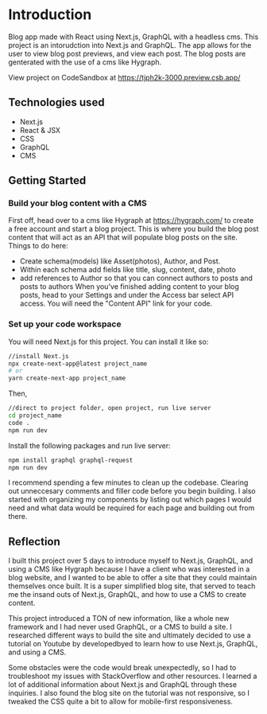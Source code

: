 # Introduction

Blog app made with React using Next.js, GraphQL with a headless cms. This project is an intorudction into Next.js and GraphQL. The app allows for the user to view blog post previews, and view each post. The blog posts are genterated with the use of a cms like Hygraph. 

View project on CodeSandbox at https://tjph2k-3000.preview.csb.app/

## Technologies used

* Next.js
* React & JSX
* CSS
* GraphQL 
* CMS 

## Getting Started
### Build your blog content with a CMS
First off, head over to a cms like Hygraph at https://hygraph.com/ to create a free account and start a blog project. This is where you build the blog post content that will act as an API that will populate blog posts on the site.
Things to do here:
* Create schema(models) like Asset(photos), Author, and Post. 
* Within each schema add fields like title, slug, content, date, photo 
* add references to Author so that you can connect authors to posts and posts to authors
When you've finished adding content to your blog posts, head to your Settings and under the Access bar select API access. You will need the "Content API" link for your code. 


### Set up your code workspace
You will need Next.js for this project. You can install it like so:

```bash
//install Next.js
npx create-next-app@latest project_name
# or
yarn create-next-app project_name
```
Then,

```bash
//direct to project folder, open project, run live server
cd project_name
code .  
npm run dev
```
Install the following packages and run live server:

```bash
npm install graphql graphql-request
npm run dev
```
 I recommend spending a few minutes to clean up the codebase. Clearing out unneccesary comments and filler code before you begin building. I also started with organizing my components by listing out which pages I would need and what data would be required for each page and building out from there.
 
## Reflection

I built this project over 5 days to introduce myself to Next.js, GraphQL, and using a CMS like Hygraph because I have a client who was interested in a blog website, and I wanted to be able to offer a site that they could maintain themselves once built. It is a super simplified blog site, that served to teach me the insand outs of Next.js, GraphQL, and how to use a CMS to create content. 

This project introduced a TON of new information, like a whole new framework and I had never used GraphQL, or a CMS to build a site. I researched different ways to build the site and ultimately decided to use a tutorial on Youtube by developedbyed to learn how to use Next.js, GraphQL, and using a CMS.

Some obstacles were the code would break unexpectedly, so I had to troubleshoot my issues with StackOverflow and other resources. I learned a lot of additional information about Next.js and GraphQL through these inquiries. I also found the blog site on the tutorial was not responsive, so I tweaked the CSS quite a bit to allow for mobile-first responsiveness. 











